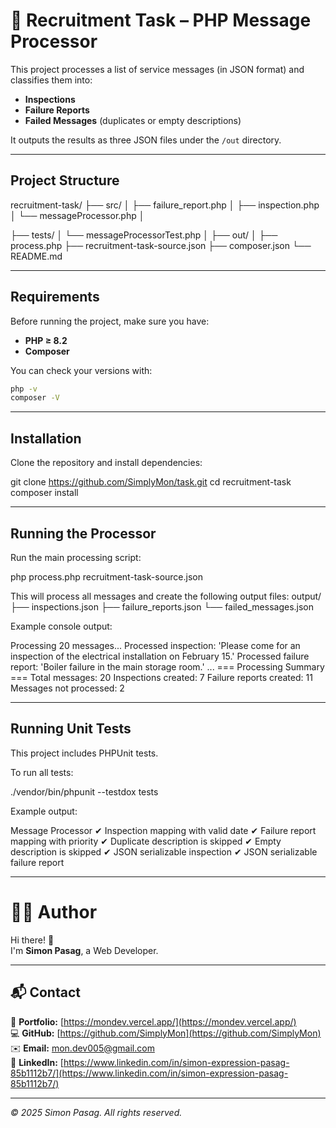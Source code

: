 # 🧰 Recruitment Task – PHP Message Processor

This project processes a list of service messages (in JSON format) and classifies them into:

- **Inspections**
- **Failure Reports**
- **Failed Messages** (duplicates or empty descriptions)

It outputs the results as three JSON files under the `/out` directory.

---

## Project Structure

recruitment-task/
├── src/
│ ├── failure_report.php
│ ├── inspection.php
│ └── messageProcessor.php
│


├── tests/
│ └── messageProcessorTest.php
│
├── out/
│
├── process.php
├── recruitment-task-source.json
├── composer.json
└── README.md

---

## Requirements

Before running the project, make sure you have:

- **PHP ≥ 8.2**
- **Composer**

You can check your versions with:

```bash
php -v
composer -V
```

---

## Installation

Clone the repository and install dependencies:

git clone https://github.com/SimplyMon/task.git
cd recruitment-task
composer install

---

## Running the Processor

Run the main processing script:

php process.php recruitment-task-source.json

This will process all messages and create the following output files:
output/
├── inspections.json
├── failure_reports.json
└── failed_messages.json

Example console output:

Processing 20 messages...
Processed inspection: 'Please come for an inspection of the electrical installation on February 15.'
Processed failure report: 'Boiler failure in the main storage room.'
...
=== Processing Summary ===
Total messages: 20
Inspections created: 7
Failure reports created: 11
Messages not processed: 2

---

## Running Unit Tests

This project includes PHPUnit tests.

To run all tests:

./vendor/bin/phpunit --testdox tests

Example output:

Message Processor
✔ Inspection mapping with valid date
✔ Failure report mapping with priority
✔ Duplicate description is skipped
✔ Empty description is skipped
✔ JSON serializable inspection
✔ JSON serializable failure report

---

# 👨‍💻 Author

Hi there! 👋  
I'm **Simon Pasag**, a Web Developer.

---

## 📬 Contact

💼 **Portfolio:** [https://mondev.vercel.app/](https://mondev.vercel.app/)  
💻 **GitHub:** [https://github.com/SimplyMon](https://github.com/SimplyMon)  
✉️ **Email:** mon.dev005@gmail.com  
🔗 **LinkedIn:** [https://www.linkedin.com/in/simon-expression-pasag-85b1112b7/](https://www.linkedin.com/in/simon-expression-pasag-85b1112b7/)

---

_© 2025 Simon Pasag. All rights reserved._
